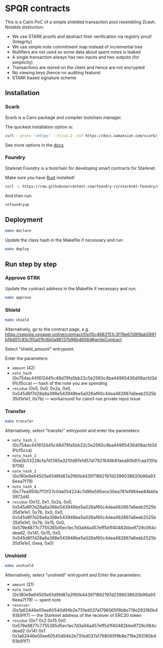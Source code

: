 # SPQR contracts

This is a Cairo PoC of a simple shielded transaction pool resembling Zcash.  
Notable distinction:
- We use STARK proofs and abstract their verification via registry proof (Integrity)
- We use simple note commitment map instead of incremental tree
- Nullifiers are not used so some data about spent notes is leaked
- A single transaction always has two inputs and two outputs (for simplicity)
- Transactions are stored on the client and hence are not encrypted
- No viewing keys (hence no auditing feature)
- STARK based signature scheme

## Installation

### Scarb

Scarb is a Cairo package and compiler toolchain manager.

The quickest installation option is:

```sh
curl --proto '=https' --tlsv1.2 -sSf https://docs.swmansion.com/scarb/install.sh | sh
```

See more options in the [docs](https://docs.swmansion.com/scarb/download.html)

### Foundry

Starknet Foundry is a toolchain for developing smart contracts for Starknet.

Make sure you have [Rust](https://www.rust-lang.org/tools/install) installed!

```sh
curl -L https://raw.githubusercontent.com/foundry-rs/starknet-foundry/master/scripts/install.sh | sh
```

And then run:

```sh
snfoundryup
```

## Deployment

```sh
make declare
```

Update the class hash in the Makefile if necessary and run:

```sh
make deploy
```

## Run step by step

### Approve STRK

Update the contract address in the Makefile if necessary and run:

```sh
make approve
```

### Shield

```sh
make shield
```

Alternatively, go to the contract page, e.g. https://sepolia.voyager.online/contract/0x05c4682151c3f78e67d9f8ab5991bf8d07c93c1f0a01fc6b0a86137b96b4656d#writeContract

Select "shield_amount" entrypoint.

Enter the parameters:
- `amount` (42)
- `note_hash` (0x754ac441612445c48d79fa5bb22c5e2560c4ba44965436d08acfd3d91cf5cca) — hash of the note you are spending
- `residue` (0x5, 0x0, 0x2a, 0x0, 0x545d6f7d28a8a398e543948be5a026af60c4dea482867a6eeb2525b35d1e1e1, 0x7b) — workaround for cairo1-run private input issue

### Transfer

```sh
make transfer
```

Alternatively, select "transfer" entrypoint and enter the parameters:
- `note_hash_1` (0x754ac441612445c48d79fa5bb22c5e2560c4ba44965436d08acfd3d91cf5cca)
- `note_hash_2` (0xe2b33228cfa7d1395a3210d97e1d57af7921646b91aea80b97caa310fa9706)
- `note_hash_3` (0x180e9e64505e61d9fd87a2f60b443971862197d2396038620b99a936eea7f79)
- `note_hash_4` (0x77ea950b7f12f27c0da054234c7d96e595ece30ea781ef984ee84bbfa3972d4)
- `residue` (0x12, 0x1, 0x2a, 0x0, 0x545d6f7d28a8a398e543948be5a026af60c4dea482867a6eeb2525b35d1e1e1, 0x7b, 0x0, 0x0, 0x545d6f7d28a8a398e543948be5a026af60c4dea482867a6eeb2525b35d1e1e1, 0x7b, 0x15, 0x0, 0x579e8877c7755365d5ec1ec7d3a94a457eff5d1f40482bbe9729c064cdead2, 0x141, 0x15, 0x0, 0x545d6f7d28a8a398e543948be5a026af60c4dea482867a6eeb2525b35d1e1e1, 0xea, 0x0)

### Unshield

```sh
make unshield
```

Alternatively, select "unshield" entrypoint and Enter the parameters:
- `amount` (21)
- `note_hash` (0x180e9e64505e61d9fd87a2f60b443971862197d2396038620b99a936eea7f79) — spent note
- `receiver` (0x1a62446e05ee60540d94b2e731ed037a1798065f9b8e719e293180b493b91f7) — the Starknet address of the receiver of ERC20 token
- `residue` (0x7 0x2 0x15 0x0 0x579e8877c7755365d5ec1ec7d3a94a457eff5d1f40482bbe9729c064cdead2 0x141 0x1 0x1a62446e05ee60540d94b2e731ed037a1798065f9b8e719e293180b493b91f7)
